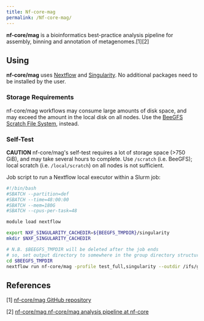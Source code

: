 ```yaml
---
title: Nf-core-mag
permalink: /Nf-core-mag/
---
```


**nf-core/mag** is a bioinformatics best-practice analysis pipeline for
assembly, binning and annotation of metagenomes.[1][2]

Using
-----

**nf-core/mag** uses [Nextflow](/Nextflow "wikilink") and
[Singularity](/Singularity "wikilink"). No additional packages need to
be installed by the user.

### Storage Requirements

nf-core/mag workflows may consume large amounts of disk space, and may
exceed the amount in the local disk on all nodes. Use the [BeeGFS Scratch File System](/BeeGFS_Scratch_File_System "wikilink"), instead.

### Self-Test

**CAUTION** nf-core/mag's self-test requires a lot of storage space
(&gt;750 GiB), and may take several hours to complete. Use `/scratch`
(i.e. BeeGFS); local scratch (i.e. `/local/scratch`) on all nodes is not
sufficient.

Job script to run a Nextflow local executor within a Slurm job:

``` bash
#!/bin/bash
#SBATCH --partition=def
#SBATCH --time=48:00:00
#SBATCH --mem=180G
#SBATCH --cpus-per-task=48

module load nextflow

export NXF_SINGULARITY_CACHEDIR=${BEEGFS_TMPDIR}/singularity
mkdir $NXF_SINGULARITY_CACHEDIR

# N.B. $BEEGFS_TMPDIR will be deleted after the job ends
# so, set output directory to somewhere in the group directory structure
cd $BEEGFS_TMPDIR
nextflow run nf-core/mag -profile test_full,singularity --outdir /ifs/groups/somethingGrp/nf-core-mag-test-results
```

References
----------

<references/>

[1] [nf-core/mag GitHub repository](https://github.com/nf-core/mag)

[2] [nf-core/mag nf-core/mag analysis pipeline at nf-core](https://nf-co.re/mag)